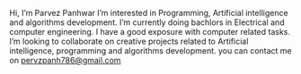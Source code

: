 Hi, I’m Parvez Panhwar
I’m interested in Programming, Artificial intelligence and algorithms development.
I’m currently doing bachlors in Electrical and computer engineering. I have a good exposure with computer related tasks.
I’m looking to collaborate on creative projects related to Artificial intelligence, programming and  algorithms development.
you can contact me on pervzpanh786@gmail.com

<!---
Panhwar-hub/Panhwar-hub is a ✨ special ✨ repository because its `README.md` (this file) appears on your GitHub profile.
You can click the Preview link to take a look at your changes.
--->
